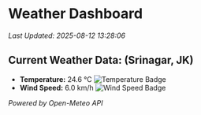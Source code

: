 
# Weather Dashboard

_Last Updated: 2025-08-12 13:28:06_

## Current Weather Data: (Srinagar, JK)
- **Temperature:** 24.6 °C ![Temperature Badge](https://img.shields.io/badge/Temperature-Medium%20Temp-green)
- **Wind Speed:** 6.0 km/h ![Wind Speed Badge](https://img.shields.io/badge/Wind%20Speed-Light%20Wind-blue)

*Powered by Open-Meteo API*
